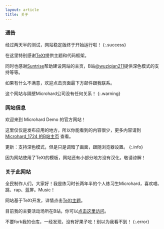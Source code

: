 ```yaml
---
layout: article
title: 关于
---
```


### 通告

经过两天半的测试，网站稳定版终于开始运行啦！
{:.success}

在这里特别感谢[TeXt](https://kitian616.github.io/jekyll-TeXt-theme/test/)提供主题和代码框架。

同时也感谢[Suntrise](https://suntrise.github.io/)帮助建设网站的主页，B站[@wuziqian211](https://b23.tv/BDF4OFl)提供深色模式的支持等等。

如果有什么不满意，欢迎点击页面最下方邮件跟我联系。

这个网站与隔壁Microhard公司没有任何关系！
{:.warning}

### 网站信息

欢迎来到 Microhard Demo 的官方网站！

这里仅仅是发布应用的地方，所以你能看到的内容很少，更多内容请到 [Microhard_1724 的B站主页](https://space.bilibili.com/1684665013) 查看。

更新：支持深色模式，但是只是调暗了画面，跟随浏览器设置。
{:.info}

因为网站使用了TeXt的模板，网站还有小部分地方没有汉化，敬请谅解！

### 关于此网站

全民制作人们，大家好！我是练习时长两年半的个人练习生Microhard，喜欢唱、跳、rap、蓝屏。Music！

网站基于TeXt开发，详情点击[TeXt主题](https://kitian616.github.io/jekyll-TeXt-theme/test/)。

目前我的主要活动场所在B站，你可以[点击这里访问](https://space.bilibili.com/1684665013)。

不要fork我的仓库，一经发现，没有好果子吃！别以为我看不到！
{:.error}
